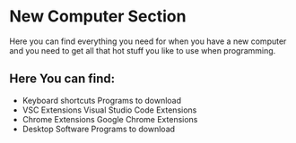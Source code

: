 # New Computer Section

Here you can find everything you need for when you have a new computer and you need to get all that hot stuff you like to use when programming.

## Here You can find:
* Keyboard shortcuts
Programs to download 
* VSC Extensions
Visual Studio Code Extensions
* Chrome Extensions
Google Chrome Extensions
* Desktop Software
Programs to download 

